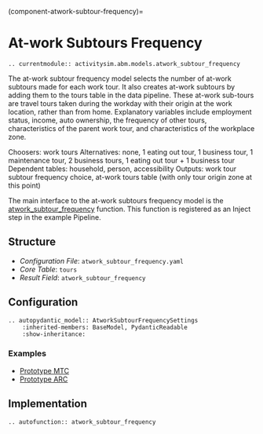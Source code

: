 (component-atwork-subtour-frequency)=
# At-work Subtours Frequency

```{eval-rst}
.. currentmodule:: activitysim.abm.models.atwork_subtour_frequency
```

The at-work subtour frequency model selects the number of at-work subtours made for each work tour.
It also creates at-work subtours by adding them to the tours table in the data pipeline.
These at-work sub-tours are travel tours taken during the workday with their origin at the work
location, rather than from home. Explanatory variables include employment status,
income, auto ownership, the frequency of other tours, characteristics of the parent work tour, and
characteristics of the workplace zone.

Choosers: work tours
Alternatives: none, 1 eating out tour, 1 business tour, 1 maintenance tour, 2 business tours, 1 eating out tour + 1 business tour
Dependent tables: household, person, accessibility
Outputs: work tour subtour frequency choice, at-work tours table (with only tour origin zone at this point)

The main interface to the at-work subtours frequency model is the
[atwork_subtour_frequency](activitysim.abm.models.atwork_subtour_frequency.atwork_subtour_frequency)
function.  This function is registered as an Inject step in the example Pipeline.

## Structure

- *Configuration File*: `atwork_subtour_frequency.yaml`
- *Core Table*: `tours`
- *Result Field*: `atwork_subtour_frequency`

## Configuration

```{eval-rst}
.. autopydantic_model:: AtworkSubtourFrequencySettings
    :inherited-members: BaseModel, PydanticReadable
    :show-inheritance:
```

### Examples

- [Prototype MTC](https://github.com/ActivitySim/activitysim/blob/main/activitysim/examples/prototype_mtc/configs/atwork_subtour_destination.yaml)
- [Prototype ARC](https://github.com/ActivitySim/activitysim/blob/main/activitysim/examples/prototype_arc/configs/atwork_subtour_destination.yaml)


## Implementation

```{eval-rst}
.. autofunction:: atwork_subtour_frequency
```
